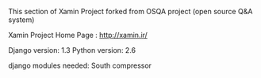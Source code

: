 This section of Xamin Project forked from OSQA project (open source Q&A system)

Xamin Project Home Page : http://xamin.ir/


Django version: 1.3
Python version: 2.6

django modules needed:
    South
    compressor
